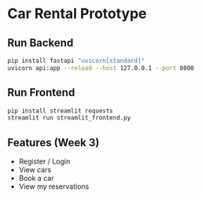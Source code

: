 # Car Rental Prototype

## Run Backend
```bash
pip install fastapi "uvicorn[standard]"
uvicorn api:app --reload --host 127.0.0.1 --port 8000
```

## Run Frontend
```bash
pip install streamlit requests
streamlit run streamlit_frontend.py
```

## Features (Week 3)
- Register / Login
- View cars
- Book a car
- View my reservations
